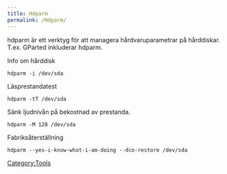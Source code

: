 ```yaml
---
title: Hdparm
permalink: /Hdparm/
---
```


hdparm är ett verktyg för att managera hårdvaruparametrar på hårddiskar.
T.ex. GParted inkluderar hdparm.

Info om hårddisk

`hdparm -i /dev/sda`

Läsprestandatest

`hdparm -tT /dev/sda`

Sänk ljudnivån på bekostnad av prestanda.

`hdparm -M 128 /dev/sda`

Fabriksåterställning

`hdparm --yes-i-know-what-i-am-doing --dco-restore /dev/sda`

[Category:Tools](/Category:Tools "wikilink")